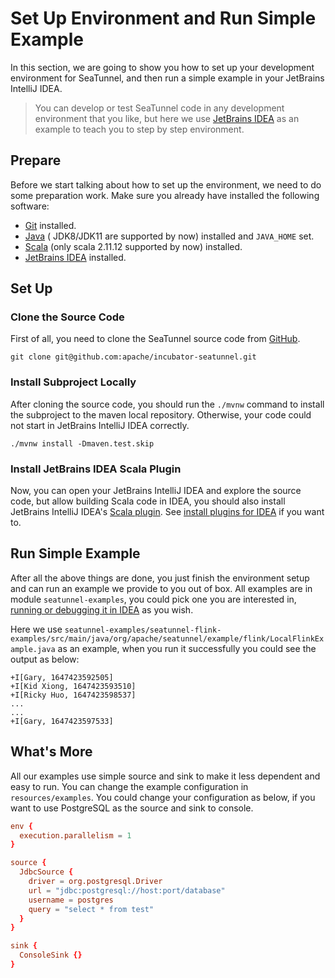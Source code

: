 # Set Up Environment and Run Simple Example

In this section, we are going to show you how to set up your development environment for SeaTunnel, and then run a simple
example in your JetBrains IntelliJ IDEA.

> You can develop or test SeaTunnel code in any development environment that you like, but here we use
> [JetBrains IDEA](https://www.jetbrains.com/idea/) as an example to teach you to step by step environment.

## Prepare

Before we start talking about how to set up the environment, we need to do some preparation work. Make sure you already
have installed the following software:

* [Git](https://git-scm.com/book/en/v2/Getting-Started-Installing-Git) installed.
* [Java](https://www.java.com/en/download/) ( JDK8/JDK11 are supported by now) installed and `JAVA_HOME` set.
* [Scala](https://www.scala-lang.org/download/2.11.12.html) (only scala 2.11.12 supported by now) installed.
* [JetBrains IDEA](https://www.jetbrains.com/idea/) installed.

## Set Up

### Clone the Source Code

First of all, you need to clone the SeaTunnel source code from [GitHub](https://github.com/apache/incubator-seatunnel).

```shell
git clone git@github.com:apache/incubator-seatunnel.git
```

### Install Subproject Locally

After cloning the source code, you should run the `./mvnw` command to install the subproject to the maven local repository.
Otherwise, your code could not start in JetBrains IntelliJ IDEA correctly.

```shell
./mvnw install -Dmaven.test.skip
```

### Install JetBrains IDEA Scala Plugin

Now, you can open your JetBrains IntelliJ IDEA and explore the source code, but allow building Scala code in IDEA,
you should also install JetBrains IntelliJ IDEA's [Scala plugin](https://plugins.jetbrains.com/plugin/1347-scala).
See [install plugins for IDEA](https://www.jetbrains.com/help/idea/managing-plugins.html#install-plugins) if you want to.

## Run Simple Example

After all the above things are done, you just finish the environment setup and can run an example we provide to you out
of box. All examples are in module `seatunnel-examples`, you could pick one you are interested in, [running or debugging
it in IDEA](https://www.jetbrains.com/help/idea/run-debug-configuration.html) as you wish.

Here we use `seatunnel-examples/seatunnel-flink-examples/src/main/java/org/apache/seatunnel/example/flink/LocalFlinkExample.java`
as an example, when you run it successfully you could see the output as below:


```log
+I[Gary, 1647423592505]
+I[Kid Xiong, 1647423593510]
+I[Ricky Huo, 1647423598537]
...
...
+I[Gary, 1647423597533]
```

## What's More

All our examples use simple source and sink to make it less dependent and easy to run. You can change the example configuration
in `resources/examples`. You could change your configuration as below, if you want to use PostgreSQL as the source and
sink to console. 

```conf
env {
  execution.parallelism = 1
}

source {
  JdbcSource {
    driver = org.postgresql.Driver
    url = "jdbc:postgresql://host:port/database"
    username = postgres
    query = "select * from test"
  }
}

sink {
  ConsoleSink {}
}
```
